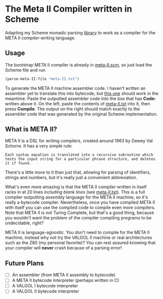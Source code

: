 # The Meta II Compiler written in Scheme

Adapting my Scheme monadic parsing
[library](https://github.com/siraben/monadic-parsing) to work as a
compiler for the META II compiler-writing language.

## Usage
The bootstrap META II compiler is already in
[meta-II.scm](meta-II.scm), so just load the Scheme file and run

```scheme
(parse-meta-II-file "meta-II.txt")
```

To generate the META II machine assembler code.  I haven't written an
assembler yet to translate this into bytecode, but [this
one](http://www.bayfronttechnologies.com/mc_workshop.html) should work
in the meantime.  Paste the outputted assembler code into the box that
has __Code:__ written above it.  On the left, paste the contents of
[meta-II.txt](meta-II.txt) into it, then press __Compile__.  The
output on the right should match exactly to the assembler code that
was generated by the original Scheme implementation.

## What is META II?
META II is a DSL for writing compilers, created around 1963 by Dewey
Val Schorre.  It has a very simple rule:

`Each syntax equation is translated into a recursive subroutine which
tests the input string for a particular phrase structure, and deletes
it if found.`

There's a little more to it than just that, allowing for parsing of
identifiers, strings and numbers, but it's really just a convenient
abbreviation.

What's even more amazing is that the META II compiler written in
itself racks in at 20 lines _including blank lines_ (see
[meta-II.txt](meta-II.txt)).  This is a full compiler outputting
assembly language for the META II machine, so it's really a bytecode
compiler.  Nevertheless, once you have compiled META II with itself
you can use the compiled code to compile even more compilers.  Note
that META II is _not_ Turing Complete, but that's a good thing,
because you wouldn't want the problem of the compiler compiling
programs to be undecidable, right?

META II is language-agnostic.  You don't need to compile for the META
II machine, instead why not try the VALGOL II machine or real
architectures such as the Z80 (my personal favorite)?  You can rest
assured knowing that your compiler will __never__ crash because of a
parsing error!

## Future Plans
- [ ] An assembler (from META II assembly to bytecode)
- [ ] A META II bytecode interpreter (perhaps written in C)
- [ ] A VALGOL I bytecode interpreter
- [ ] A VALGOL II bytecode interpreter
